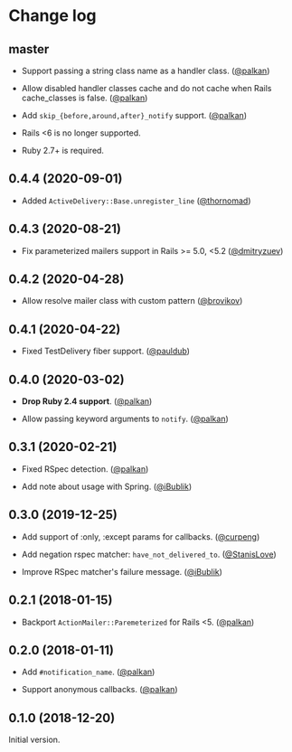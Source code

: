 # Change log

## master

- Support passing a string class name as a handler class. ([@palkan][])

- Allow disabled handler classes cache and do not cache when Rails cache_classes is false. ([@palkan][])

- Add `skip_{before,around,after}_notify` support. ([@palkan][])

- Rails <6 is no longer supported.

- Ruby 2.7+ is required.

## 0.4.4 (2020-09-01)

- Added `ActiveDelivery::Base.unregister_line` ([@thornomad][])

## 0.4.3 (2020-08-21)

- Fix parameterized mailers support in Rails >= 5.0, <5.2 ([@dmitryzuev][])

## 0.4.2 (2020-04-28)

- Allow resolve mailer class with custom pattern ([@brovikov][])

## 0.4.1 (2020-04-22)

- Fixed TestDelivery fiber support. ([@pauldub](https://github.com/pauldub))

## 0.4.0 (2020-03-02)

- **Drop Ruby 2.4 support**. ([@palkan][])

- Allow passing keyword arguments to `notify`. ([@palkan][])

## 0.3.1 (2020-02-21)

- Fixed RSpec detection. ([@palkan][])

- Add note about usage with Spring. ([@iBublik][])

## 0.3.0 (2019-12-25)

- Add support of :only, :except params for callbacks. ([@curpeng][])

- Add negation rspec matcher: `have_not_delivered_to`. ([@StanisLove](https://github.com/stanislove))

- Improve RSpec matcher's failure message. ([@iBublik][])

## 0.2.1 (2018-01-15)

- Backport `ActionMailer::Paremeterized` for Rails <5. ([@palkan][])

## 0.2.0 (2018-01-11)

- Add `#notification_name`. ([@palkan][])

- Support anonymous callbacks. ([@palkan][])

## 0.1.0 (2018-12-20)

Initial version.

[@palkan]: https://github.com/palkan
[@curpeng]: https://github.com/curpeng
[@iBublik]: https://github.com/ibublik
[@brovikov]: https://github.com/brovikov
[@dmitryzuev]: https://github.com/dmitryzuev
[@thornomad]: https://github.com/thornomad

